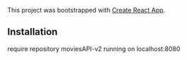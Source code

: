 This project was bootstrapped with [Create React App](https://github.com/facebook/create-react-app).

## Installation

require repository moviesAPI-v2 running on localhost:8080
